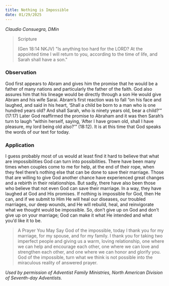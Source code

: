```yaml
---
title: Nothing is Impossible
date: 01/29/2025
---
```


_Claudio Consuegra, DMin_

> <p>Scripture</p>
> (Gen 18:14 NKJV) "Is anything too hard for the LORD? At the appointed time I will return to you, according to the time of life, and Sarah shall have a son."

### Observation

God first appears to Abram and gives him the promise that he would be a father of many nations and particularly the father of the faith. God also assures him that his lineage would be directly through a son He would give Abram and his wife Sarai. Abram’s first reaction was to fall “on his face and laughed, and said in his heart, ‘Shall a child be born to a man who is one hundred years old? And shall Sarah, who is ninety years old, bear a child?’” (17:17) Later God reaffirmed the promise to Abraham and it was then Sarah’s turn to laugh “within herself, saying, ‘After I have grown old, shall I have pleasure, my lord being old also?’” (18:12). It is at this time that God speaks the words of our text for today.

### Application

I guess probably most of us would at least find it hard to believe that what are impossibilities God can turn into possibilities. There have been many times when couples come to me for help, at the end of their rope, when they feel there’s nothing else that can be done to save their marriage. Those that are willing to give God another chance have experienced great changes and a rebirth in their relationships. But sadly, there have also been those who believe that not even God can save their marriage. In a way, they have laughed at God and His promises. If nothing is impossible for God, then He can, and if we submit to Him He will heal our diseases, our troubled marriages, our deep wounds, and He will rebuild, heal, and reinvigorate what we thought would be impossible. So, don’t give up on God and don’t give up on your marriage; God can make it what He intended and what you’d like it to be.

> <callout>A Prayer You May Say</callout>
> God of the impossible, today I thank you for my marriage, for my spouse, and for my family. I thank you for taking two imperfect people and giving us a warm, loving relationship, one where we can help and encourage each other, one where we can love and strengthen each other, and one where we can honor and glorify you. God of the impossible, turn what we think is not possible into the miraculous reality of answered prayer.

_Used by permission of Adventist Family Ministries, North American Division of Seventh-day Adventists._